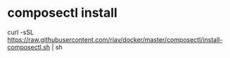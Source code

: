 # composectl install

curl -sSL https://raw.githubusercontent.com/riav/docker/master/composectl/install-composectl.sh | sh
